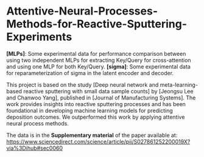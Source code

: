# Attentive-Neural-Processes-Methods-for-Reactive-Sputtering-Experiments
**[MLPs]**: Some experimental data for performance comparison between using two independent MLPs for extracting Key/Query for cross-attention and using one MLP for both Key/Query.
**[sigma]**: Some experimental data for reparameterization of sigma in the latent encoder and decoder.

This project is based on the study [Deep neural network and meta-learning-based reactive sputtering with small data sample counts] by [Jeongsu Lee and Chanwoo Yang], published in [Journal of Manufacturing Systems]. The work provides insights into reactive sputtering processes and has been foundational in developing machine learning models for predicting deposition outcomes. We outperformed this work by applying attentive neural process methods.

The data is in the **Supplementary material** of the paper available at: https://www.sciencedirect.com/science/article/pii/S027861252200019X?via%3Dihub#sec0060
